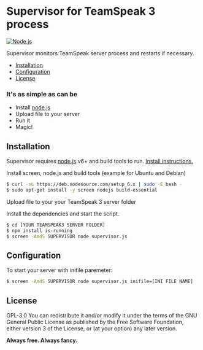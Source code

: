 # Supervisor for TeamSpeak 3 process 
 [![Node.js](http://i.imgur.com/J3acu8r.png)](http://nodejs.org)

Supervisor monitors TeamSpeak server process and restarts if necessary.

  - [Installation](#installation)
  - [Configuration](#configuration)
  - [License](#license)

### It's as simple as can be
  - Install [node.js]
  - Upload file to your server
  - Run it
  - Magic!


## Installation
Supervisor requires [node.js] v6+ and build tools to run. [Install instructions.]

Install screen, node.js and build tools (example for Ubuntu and Debian)
```sh
$ curl -sL https://deb.nodesource.com/setup_6.x | sudo -E bash -
$ sudo apt-get install -y screen nodejs build-essential
```

Upload file to your your TeamSpeak 3 server folder

Install the dependencies and start the script.

```sh
$ cd [YOUR TEAMSPEAK3 SERVER FOLDER]
$ npm install is-running
$ screen -AmdS SUPERVISOR node supervisor.js
```

## Configuration
To start your server with inifile paremeter:
```sh
$ screen -AmdS SUPERVISOR node supervisor.js inifile=[INI FILE NAME]
```

## License
GPL-3.0
You can redistribute it and/or modify it under the terms of the GNU General Public License as published by the Free Software Foundation, either version 3 of the License, or (at your option) any later version.


**Always free. Always fancy.**

   [node.js]: <http://nodejs.org>
   [Install instructions.]: <https://nodejs.org/en/download/package-manager/>
